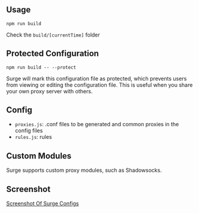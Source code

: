 ## Usage

`npm run build`

Check the `build/[currentTime]` folder

## Protected Configuration

`npm run build -- --protect`

Surge will mark this configuration file as protected, which prevents users from viewing or editing the configuration file. This is useful when you share your own proxy server with others.

## Config

- `proxies.js`: .conf files to be generated and common proxies in the config files
- `rules.js`: rules

## Custom Modules

Surge supports custom proxy modules, such as Shadowsocks.

## Screenshot

[Screenshot Of Surge Configs](http://d.pr/i/11qVY)
